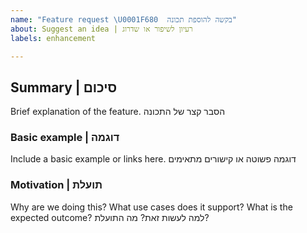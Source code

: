```yaml
---
name: "Feature request \U0001F680  בקשה להוספת תכונה"
about: Suggest an idea | רעיון לשיפור או שדרוג
labels: enhancement

---
```


## Summary | סיכום
Brief explanation of the feature.
הסבר קצר של התכונה

### Basic example | דוגמה
Include a basic example or links here.
דוגמה פשוטה או קישורים מתאימים

### Motivation | תועלת
Why are we doing this? What use cases does it support? What is the expected outcome?
למה לעשות זאת? מה התועלת?
